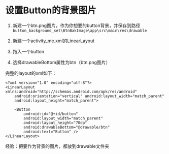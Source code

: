 # 设置Button的背景图片

1. 新建一个btn.png图片，作为你想要的button背景，并保存到路径`button_background_set\BtnBakImage\app\src\main\res\drawable`

2. 新建一个activity_me.xml的LinearLayout

3. 拖入一个button

4. 选择drawableBottom属性为btn（btn.png图片）

完整的layout的xml如下：

```
<?xml version="1.0" encoding="utf-8"?>
<LinearLayout xmlns:android="http://schemas.android.com/apk/res/android"
    android:orientation="vertical" android:layout_width="match_parent"
    android:layout_height="match_parent">

    <Button
        android:id="@+id/button"
        android:layout_width="match_parent"
        android:layout_height="70dp"
        android:drawableBottom="@drawable/btn"
        android:text="Button" />
</LinearLayout>
```

经验：把要作为背景的图片，都放到drawable文件夹